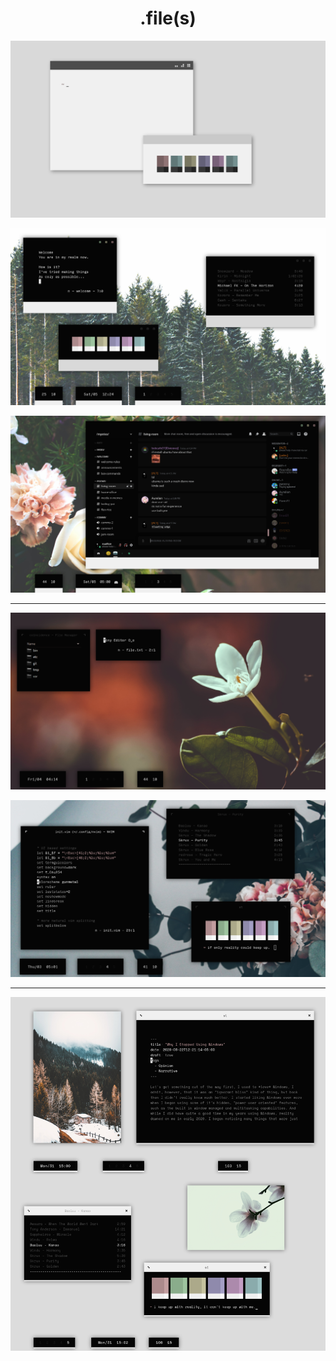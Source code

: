 <h1 align="center">.file(s)</h1>

<p align="center"

![img](zzz/what6.png)

</p>

<p align="center"

![img](zzz/what3.png)

</p>

<p align="center"

![img](zzz/what4.png)

</p>

***

<p align="center"

![img](zzz/what2.png)

</p>

<p align="center"

![img](zzz/what.png)

</p>

***

<p align="center"

![img](zzz/what5.png)

</p>
